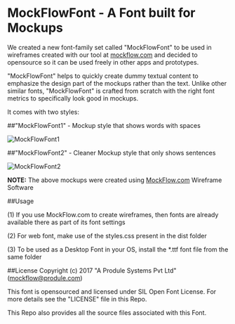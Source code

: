 # MockFlowFont - A Font built for Mockups

We created a new font-family set called "MockFlowFont" to be used in wireframes created with our tool at [mockflow.com](https://mockflow.com) and decided to opensource so it can be used freely in other apps and prototypes.

"MockFlowFont" helps to quickly create dummy textual content to emphasize the design part of the mockups rather than the text. Unlike other similar fonts, "MockFlowFont" is crafted from scratch with the right font metrics to specifically look good in mockups. 

It comes with two styles:

##"MockFlowFont1" - Mockup style that shows words with spaces

![MockFlowFont1](https://raw.githubusercontent.com/produle/MockFlowFont/master/Preview/MockFlowFont1.png)

##"MockFlowFont2" - Cleaner Mockup style that only shows sentences 

![MockFlowFont2](https://raw.githubusercontent.com/produle/MockFlowFont/master/Preview/MockFlowFont2.png)


**NOTE:** The above mockups were created using [MockFlow.com](https://mockflow.com) Wireframe Software

##Usage

(1) If you use MockFlow.com to create wireframes, then fonts are already available there as part of its font settings

(2) For web font, make use of the styles.css present in the dist folder

(3) To be used as a Desktop Font in your OS, install the \*.ttf font file from the same folder
 
 
##License
Copyright (c) 2017 "A Produle Systems Pvt Ltd" (mockflow@produle.com)

This font is opensourced and licensed under SIL Open Font License. For more details see the "LICENSE" file in this Repo.

This Repo also provides all the source files associated with this Font.







